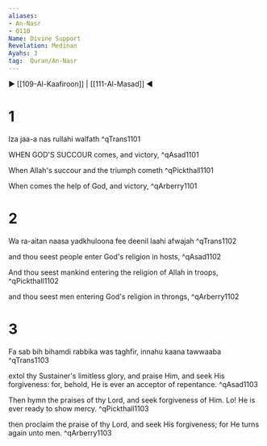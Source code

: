 ```yaml
---
aliases:
- An-Nasr
- Q110
Name: Divine Support
Revelation: Medinan
Ayahs: 3
tag:  Quran/An-Nasr
---
```


▶ [[109-Al-Kaafiroon]] | [[111-Al-Masad]] ◀

# 1

Iza jaa-a nas rullahi walfath ^qTrans1101


WHEN GOD'S SUCCOUR comes, and victory, ^qAsad1101


When Allah's succour and the triumph cometh ^qPickthall1101


When comes the help of God, and victory, ^qArberry1101

# 2

Wa ra-aitan naasa yadkhuloona fee deenil laahi afwajah ^qTrans1102


and thou seest people enter God's religion in hosts, ^qAsad1102


And thou seest mankind entering the religion of Allah in troops, ^qPickthall1102


and thou seest men entering God's religion in throngs, ^qArberry1102

# 3

Fa sab bih bihamdi rabbika was taghfir, innahu kaana tawwaaba ^qTrans1103


extol thy Sustainer's limitless glory, and praise Him, and seek His forgiveness: for, behold, He is ever an acceptor of repentance. ^qAsad1103


Then hymn the praises of thy Lord, and seek forgiveness of Him. Lo! He is ever ready to show mercy. ^qPickthall1103


then proclaim the praise of thy Lord, and seek His forgiveness; for He turns again unto men. ^qArberry1103

